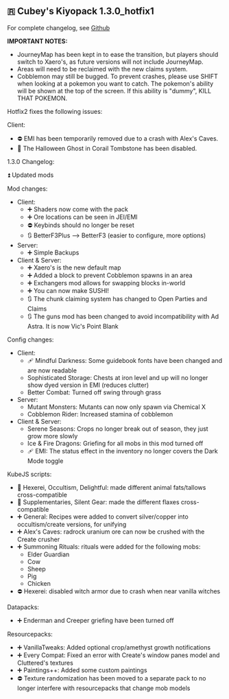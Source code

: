 ## 🇷 Cubey's Kiyopack 1.3.0_hotfix1
For complete changelog, see [Github](https://github.com/hexagonelle/cubeys_kiyopack/blob/3c84cba042426ebb051c119f6e099fedcb106910/Changelog/changelog%20-%201.3.0_hotfix1.md)

**IMPORTANT NOTES:**
- JourneyMap has been kept in to ease the transition, but players should switch to Xaero's, as future versions will not include JourneyMap.
- Areas will need to be reclaimed with the new claims system.
- Cobblemon may still be bugged. To prevent crashes, please use SHIFT when looking at a pokemon you want to catch. The pokemon's ability will be shown at the top of the screen. If this ability is "dummy", KILL THAT POKEMON.

Hotfix2 fixes the following issues:

Client:
- ⛔ EMI has been temporarily removed due to a crash with Alex's Caves.
- 🔧 The Halloween Ghost in Corail Tombstone has been disabled.

1.3.0 Changelog:

⏫ Updated mods

Mod changes:
* Client:
	- ➕ Shaders now come with the pack
	- ➕ Ore locations can be seen in JEI/EMI
	- ⛔ Keybinds should no longer be reset
	- 🔃 BetterF3Plus --> BetterF3 (easier to configure, more options)
* Server:
	- ➕ Simple Backups
* Client & Server:
	- ➕ Xaero's is the new default map
	- ➕ Added a block to prevent Cobblemon spawns in an area
	- ➕ Exchangers mod allows for swapping blocks in-world
	- ➕ You can now make SUSHI!
	- 🔃 The chunk claiming system has changed to Open Parties and Claims
	- 🔃 The guns mod has been changed to avoid incompatibility with Ad Astra. It is now Vic's Point Blank

Config changes:
* Client:
	- 🩹 Mindful Darkness: Some guidebook fonts have been changed and are now readable
	- Sophisticated Storage: Chests at iron level and up will no longer show dyed version in EMI (reduces clutter)
	- Better Combat: Turned off swing through grass
* Server:
	- Mutant Monsters: Mutants can now only spawn via Chemical X
	- Cobblemon Rider: Increased stamina of cobblemon
* Client & Server:
	- Serene Seasons: Crops no longer break out of season, they just grow more slowly
	- Ice & Fire Dragons: Griefing for all mobs in this mod turned off
	- 🩹 EMI: The status effect in the inventory no longer covers the Dark Mode toggle

KubeJS scripts:
 - 🔧 Hexerei, Occultism, Delightful: made different animal fats/tallows cross-compatible
 - 🔧 Supplementaries, Silent Gear: made the different flaxes cross-compatible
 - ➕ General: Recipes were added to convert silver/copper into occultism/create versions, for unifying
 - ➕ Alex's Caves: radrock uranium ore can now be crushed with the Create crusher
 - ➕ Summoning Rituals: rituals were added for the following mobs:
	- Elder Guardian
	- Cow
	- Sheep
	- Pig
	- Chicken
 - ⛔ Hexerei: disabled witch armor due to crash when near vanilla witches

Datapacks:
- ➕ Enderman and Creeper griefing have been turned off

Resourcepacks:
- ➕ VanillaTweaks: Added optional crop/amethyst growth notifications
- ➕ Every Compat: Fixed an error with Create's window panes model and Cluttered's textures
- ➕ Paintings++: Added some custom paintings
- ⛔ Texture randomization has been moved to a separate pack to no longer interfere with resourcepacks that change mob models